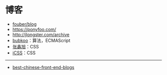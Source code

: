 博客
========

- [fouber/blog](https://github.com/fouber/blog)
- https://ponyfoo.com/
- http://jlongster.com/archive
- [bubkoo](http://bubkoo.com/archives/)：算法，ECMAScript
- [张鑫旭](http://www.zhangxinxu.com/)：CSS
- [iCSS](https://github.com/chokcoco/iCSS)：CSS

---

- [best-chinese-front-end-blogs](https://github.com/FrankFang/best-chinese-front-end-blogs)
